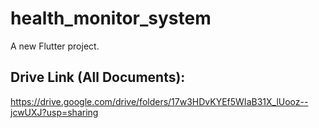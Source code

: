 # health_monitor_system

A new Flutter project.

## Drive Link (All Documents):
https://drive.google.com/drive/folders/17w3HDvKYEf5WIaB31X_lUooz--jcwUXJ?usp=sharing
